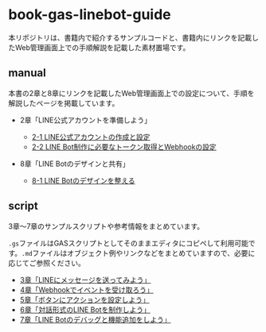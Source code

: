 # book-gas-linebot-guide

本リポジトリは、書籍内で紹介するサンプルコードと、書籍内にリンクを記載したWeb管理画面上での手順解説を記載した素材置場です。

## manual

本書の2章と8章にリンクを記載したWeb管理画面上での設定について、手順を解説したページを掲載しています。

- 2章「LINE公式アカウントを準備しよう」
  - [2-1 LINE公式アカウントの作成と設定](https://github.com/massa-potato/book-gas-linebot-guide/blob/main/manual/2-1.md)
  - [2-2 LINE Bot制作に必要なトークン取得とWebhookの設定](https://github.com/massa-potato/book-gas-linebot-guide/blob/main/manual/2-2.md)

- 8章「LINE Botのデザインと共有」
  - [8-1 LINE Botのデザインを整える](https://github.com/massa-potato/book-gas-linebot-guide/blob/main/manual/8-1.md)

## script

3章〜7章のサンプルスクリプトや参考情報をまとめています。

`.gs`ファイルはGASスクリプトとしてそのままエディタにコピペして利用可能です。`.md`ファイルはオブジェクト例やリンクなどをまとめていますので、必要に応じてご参照ください。

- [3章「LINEにメッセージを送ってみよう」](https://github.com/massa-potato/book-gas-linebot-guide/tree/main/script/03)
- [4章「Webhookでイベントを受け取ろう」](https://github.com/massa-potato/book-gas-linebot-guide/tree/main/script/04)
- [5章「ボタンにアクションを設定しよう」](https://github.com/massa-potato/book-gas-linebot-guide/tree/main/script/05)
- [6章「対話形式のLINE Botを制作しよう」](https://github.com/massa-potato/book-gas-linebot-guide/tree/main/script/06)
- [7章「LINE Botのデバッグと機能追加をしよう」](https://github.com/massa-potato/book-gas-linebot-guide/tree/main/script/07)
